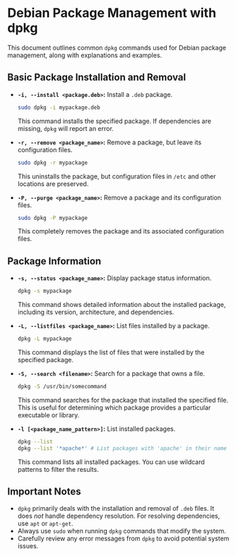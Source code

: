 # Debian Package Management with dpkg

This document outlines common `dpkg` commands used for Debian package management, along with explanations and examples.

## Basic Package Installation and Removal

* **`-i, --install <package.deb>`:** Install a `.deb` package.

    ```bash
    sudo dpkg -i mypackage.deb
    ```

    This command installs the specified package. If dependencies are missing, `dpkg` will report an error.

* **`-r, --remove <package_name>`:** Remove a package, but leave its configuration files.

    ```bash
    sudo dpkg -r mypackage
    ```

    This uninstalls the package, but configuration files in `/etc` and other locations are preserved.

* **`-P, --purge <package_name>`:** Remove a package and its configuration files.

    ```bash
    sudo dpkg -P mypackage
    ```

    This completely removes the package and its associated configuration files.

## Package Information

* **`-s, --status <package_name>`:** Display package status information.

    ```bash
    dpkg -s mypackage
    ```

    This command shows detailed information about the installed package, including its version, architecture, and dependencies.

* **`-L, --listfiles <package_name>`:** List files installed by a package.

    ```bash
    dpkg -L mypackage
    ```

    This command displays the list of files that were installed by the specified package.

* **`-S, --search <filename>`:** Search for a package that owns a file.

    ```bash
    dpkg -S /usr/bin/somecommand
    ```

    This command searches for the package that installed the specified file. This is useful for determining which package provides a particular executable or library.

* **`-l [<package_name_pattern>]`:** List installed packages.

    ```bash
    dpkg --list
    dpkg --list '*apache*' # List packages with 'apache' in their name
    ```

    This command lists all installed packages. You can use wildcard patterns to filter the results.

## Important Notes

* `dpkg` primarily deals with the installation and removal of `.deb` files. It does *not* handle dependency resolution. For resolving dependencies, use `apt` or `apt-get`.
* Always use `sudo` when running `dpkg` commands that modify the system.
* Carefully review any error messages from `dpkg` to avoid potential system issues.